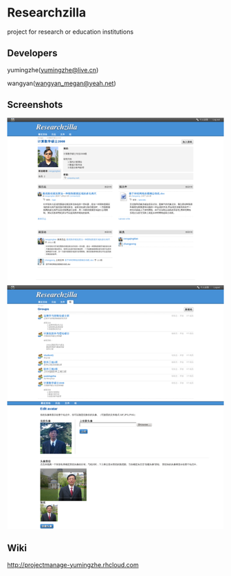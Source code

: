 Researchzilla
=============

project for research or education institutions

Developers
----------
yumingzhe(yumingzhe@live.cn)

wangyan(wangyan_megan@yeah.net)

Screenshots
--------
![screenshot1](https://github.com/yumingzhe/researchzilla/raw/master/screenshots/Picture1.png)
![screenshot2](https://github.com/yumingzhe/researchzilla/raw/master/screenshots/Picture2.png)
![screenshot3](https://github.com/yumingzhe/researchzilla/raw/master/screenshots/Picture3.png)

Wiki
----
http://projectmanage-yumingzhe.rhcloud.com     
